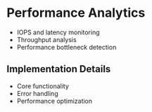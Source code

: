 # Performance Analytics
- IOPS and latency monitoring
- Throughput analysis
- Performance bottleneck detection

## Implementation Details
- Core functionality
- Error handling
- Performance optimization
